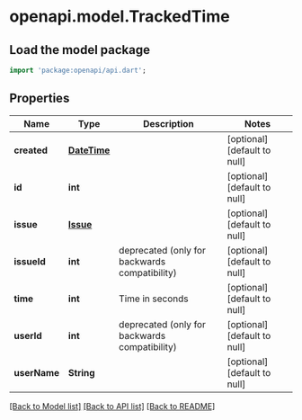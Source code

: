 # openapi.model.TrackedTime

## Load the model package
```dart
import 'package:openapi/api.dart';
```

## Properties
Name | Type | Description | Notes
------------ | ------------- | ------------- | -------------
**created** | [**DateTime**](DateTime.md) |  | [optional] [default to null]
**id** | **int** |  | [optional] [default to null]
**issue** | [**Issue**](Issue.md) |  | [optional] [default to null]
**issueId** | **int** | deprecated (only for backwards compatibility) | [optional] [default to null]
**time** | **int** | Time in seconds | [optional] [default to null]
**userId** | **int** | deprecated (only for backwards compatibility) | [optional] [default to null]
**userName** | **String** |  | [optional] [default to null]

[[Back to Model list]](../README.md#documentation-for-models) [[Back to API list]](../README.md#documentation-for-api-endpoints) [[Back to README]](../README.md)


